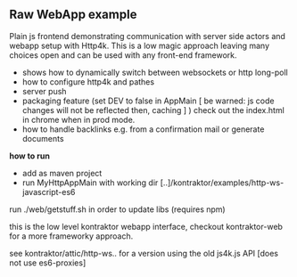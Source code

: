 ## Raw WebApp example

Plain js frontend demonstrating communication with server side actors and webapp setup with Http4k.
This is a low magic approach leaving many choices open and can be used with any front-end framework.

* shows how to dynamically switch between websockets or http long-poll
* how to configure http4k and pathes
* server push
* packaging feature (set DEV to false in AppMain [ be warned: js code changes will not be reflected then, caching ] )
check out the index.html in chrome when in prod mode.
* how to handle backlinks e.g. from a confirmation mail or generate documents

**how to run**

* add as maven project
* run MyHttpAppMain with working dir [..]/kontraktor/examples/http-ws-javascript-es6

run ./web/getstuff.sh in order to update libs (requires npm)

this is the low level kontraktor webapp interface, checkout kontraktor-web for a more frameworky approach.

see kontraktor/attic/http-ws.. for a version using the old js4k.js API [does not use es6-proxies]